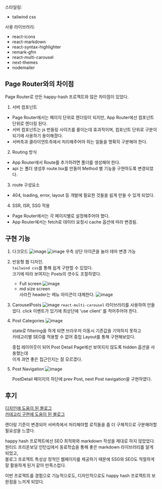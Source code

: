 스타일링:

- tailwind css

사용 라이브러리:

- react-icons
- react-markdown
- react-syntax-highlighter
- remark-gfm
- react-multi-carousel
- next-themes
- nodemailer

## Page Router와의 차이점

Page Router로 만든 happy-hash 프로젝트와 많은 차이점이 있었다.

1. 서버 컴포넌트

- Page Router에서는 페이지 단위로 렌더링이 되지만, App Router에선 컴포넌트 단위로 렌더링 된다.
- 서버 컴포넌트는 js 번들링 사이즈를 줄이는데 효과적이며, 컴포넌트 단위로 구분이 되기에 사용하기 용이해졌다.
- 서버측과 클라이언트측에서 처리해주어야 하는 일들을 명확히 구분해야 한다.

2. Routing 방식

- App Router에서 Route를 추가하려면 폴더를 생성해야 한다.
- api 는 폴더 생성후 route.tsx를 만들어 Method 별 기능을 구현하도록 변경되었다.

3. route 구성요소

- 404, loading, error, layout 등 개발에 필요한 것들을 쉽게 만들 수 있게 되었다.

4. SSR, ISR, SSG 적용

- Page Router에서는 각 페이지별로 설정해주어야 했다.
- App Router에서는 fetch로 데이터 요청시 cache 옵션에 따라 변경됨.

## 구현 기능

1. 다크모드
   ![image](/images/blogImages/darkmode-2.png)
   ![image](/images/blogImages/darkmode-1.png)
   우측 상단 아이콘을 눌러 테마 변경 가능

2. 반응형 웹 디자인.  
   `tailwind css`를 통해 쉽게 구현할 수 있었다.  
   크기에 따라 보여지는 Posts의 갯수도 조절하였다.

   - Full screen
     ![image](/images/blogImages/responsive-web-1.png)
   - md size screen  
     사라진 header는 메뉴 아이콘이 대체한다.
     ![image](/images/blogImages/responsive-web-2.png)

3. CarouselPosts
   ![image](/images/blogImages/carousel.png)
   `react-multi-carousel` 라이브러리를 사용하여 만들었다.
   click 이벤트가 있기에 최상단에 'use client' 를 적어주어야 한다.

4. Post Categories
   ![image](/images/blogImages/categories.png)

   state로 filtering을 하게 되면 브라우저 이동시 기존값을 기억하지 못하고  
   카테고리별 SEO를 적용할 수 없어 중첩 Layout를 통해 구현해보았다.

   중첩 레이아웃이 되어 Post Detail Page에선 보여지지 않도록 hidden 옵션을 사용했는데  
   이게 과연 좋은 접근인지는 잘 모르겠다.

5. Post Navigation
   ![image](/images/blogImages/post-navi.png)

   PostDetail 페이지의 하단에 prev Post, next Post navigation을 구현하였다.

## 후기

[디자인에 도움이 된 블로그](https://www.craftz.dog/)  
[카테고리 구현에 도움이 된 블로그](https://www.braydoncoyer.dev/)

렌더링 기준이 변경되어 서버측에서 처리해야할 로직들을 좀 더 구체적으로 구분해야할 필요성을 느꼈다.

happy hash 프로젝트에선 SEO 최적화와 markdown 작성을 제대로 하지 않았었다.  
원티드 프리온보딩 인턴십에서 동료학습을 통해 좋은 markdown 라이브러리를 알게 되었고,  
블로그 프로젝트 특성상 정적인 웹페이지를 제공하기 때문에 SSG와 SEO도 적절하게 잘 활용하게 된거 같아 만족스럽다.

이번 프로젝트를 경험으로 기능적으로도, 디자인적으로도 happy hash 프로젝트의 보완점을 느끼게 되었다.
